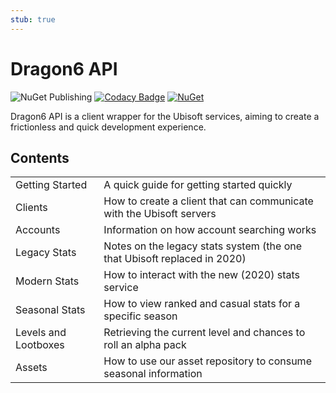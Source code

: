 ```yaml
---
stub: true
---
```


# Dragon6 API
![NuGet Publishing](https://github.com/dragonfruitnetwork/dragon6-api/workflows/Publish/badge.svg)
[![Codacy Badge](https://api.codacy.com/project/badge/Grade/b9aeacb9dd754f4a8bc50fb3498958ab)](https://www.codacy.com/gh/dragonfruitnetwork/dragon6-api)
[![NuGet](https://img.shields.io/nuget/v/DragonFruit.Six.Api)](https://www.nuget.org/packages/DragonFruit.Six.Api/)

Dragon6 API is a client wrapper for the Ubisoft services, aiming to create a frictionless and quick development experience.

## Contents

|                      |                                                                          |
|----------------------|--------------------------------------------------------------------------|
| Getting Started      | A quick guide for getting started quickly                                |
| Clients              | How to create a client that can communicate with the Ubisoft servers     |
| Accounts             | Information on how account searching works                               |
| Legacy Stats         | Notes on the legacy stats system (the one that Ubisoft replaced in 2020) |
| Modern Stats         | How to interact with the new (2020) stats service                        |
| Seasonal Stats       | How to view ranked and casual stats for a specific season                |
| Levels and Lootboxes | Retrieving the current level and chances to roll an alpha pack           |
| Assets               | How to use our asset repository to consume seasonal information          |